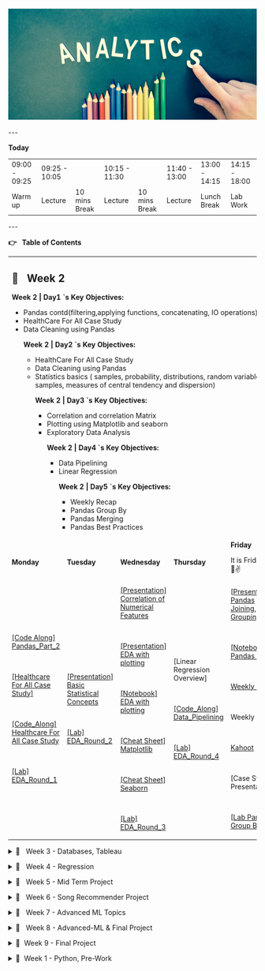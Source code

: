<!-- Yay, no errors, warnings, or alerts! -->
<p>
<div align="center">
</p>
<p>
<img src="header.jpg" alt="Data Analytics" style="height: 225px;
width:1300px;"/>
</p>
<p>
</div>
</p>
<p>
---
</p>
<p>
<strong>Today</strong>
</p>
<table>
  <tr>
   <td>09:00 - 09:25
   </td>
   <td>09:25 - 10:05
   </td>
   <td>
   </td>
   <td>10:15 - 11:30
   </td>
   <td>
   </td>
   <td>11:40 - 13:00
   </td>
   <td>13:00 - 14:15
   </td>
   <td>14:15 - 18:00
   </td>
  </tr>
  <tr>
   <td>Warm up
   </td>
   <td>Lecture
   </td>
   <td>10 mins Break
   </td>
   <td>Lecture
   </td>
   <td>10 mins Break
   </td>
   <td>Lecture
   </td>
   <td>Lunch Break
   </td>
   <td>Lab Work
   </td>
  </tr>
</table>
<p>
---
</p>
<p>
<strong>👉 </strong>&nbsp;<strong> Table of Contents</strong>
</p>
<table>
  <tr>
   <td colspan="5" > <h2>📅 &nbsp;  <strong>Week 2</strong></h2>
<p>
<strong>Week 2 | Day1 `s Key Objectives:</strong>
<ul>
<li>Pandas contd(filtering,applying functions, concatenating, IO operations)
<li>HealthCare For All Case Study
<li>Data Cleaning using Pandas
<p>
<strong>Week 2 | Day2 `s Key Objectives:</strong>
<ul>
<li>HealthCare For All Case Study
<li>Data Cleaning using Pandas
<li>Statistics basics ( samples, probability, distributions, random variables,
samples, measures of central tendency and dispersion)
<p>
<strong>Week 2 | Day3 `s Key Objectives:</strong>
<ul>
<li>Correlation and correlation Matrix
<li>Plotting using Matplotlib and seaborn
<li>Exploratory Data Analysis
<p>
<strong>Week 2 | Day4 `s Key Objectives:</strong>
<ul>
<li>Data Pipelining
<li>Linear Regression
<p>
<strong>Week 2 | Day5 `s Key Objectives:</strong>
<ul>
<li>Weekly Recap
<li>Pandas Group By
<li>Pandas Merging
<li>Pandas Best Practices
</li>
</ul>
</li>
</ul>
</li>
</ul>
</li>
</ul>
</li>
</ul>
   </td>
  </tr>
  <tr>
   <td><strong>Monday</strong>
   </td>
   <td><strong>Tuesday</strong>
   </td>
   <td><strong>Wednesday</strong>
   </td>
   <td><strong>Thursday</strong>
   </td>
   <td><strong>Friday</strong>
<p>
It is Friday!! 🥳😎✌️
<p>
<strong> </strong>
   </td>
  </tr>
  <tr>
   <td><a
href="https://github.com/raafat-hantoush/IH_RH_DA_FT_JAN_2022/blob/main/Class_Materials/Pandas/Notebook_Code_Along_RH_Pandas_Data_Frame_General-Part_2.ipynb">[Code
Along] Pandas_Part_2</a>
<p>
<br>
<p>
<a
href="https://github.com/raafat-hantoush/IH_RH_DA_FT_JAN_2022/blob/main/Class_Materials/Case_Studies/Health_Care_For_All_Case_Study/Health_Care_for_All_Case_Study.md">[Healthcare
For All Case Study]</a>
<p>
<br>
<p>
<a
href="https://github.com/raafat-hantoush/IH_RH_DA_FT_JAN_2022/blob/main/Class_Materials/Case_Studies/Health_Care_For_All_Case_Study/Notebook_Code_Along_Intro_To_Pandas_Healthcare
For_All_Data_Cleaning.ipynb">[Code_Along] Healthcare For All Case Study</a>
<p>
<br>
<p>
<a
href="https://github.com/raafat-hantoush/IH_RH_DA_FT_JAN_2022/blob/main/Class_Materials/Case_Studies/Customer_Analysis_Case_Study/Lab_Customer_Analysis_Case_Study.md">[Lab]
EDA_Round_1</a>
   </td>
   <td><a
href="https://docs.google.com/presentation/d/1Q8l1rqSfRiLbffkl4aChCRNYYFdCY69S/edit?usp=sharing&ouid=108298089999640278508&rtpof=true&sd=true">[Presentation]
Basic Statistical Concepts</a>
<p>
<br>
<p>
<a
href="https://github.com/raafat-hantoush/IH_RH_DA_FT_JAN_2022/blob/main/Class_Materials/Case_Studies/Customer_Analysis_Case_Study/Lab_Customer_Analysis_Case_Study.md">[Lab]
EDA_Round_2</a>
   </td>
   <td><a
href="https://docs.google.com/presentation/d/1Q4YyrtuZWmODE2PRrWNL2T3ys9NTZWkX/edit?usp=sharing&ouid=108298089999640278508&rtpof=true&sd=true">[Presentation]
Correlation of Numerical Features</a>
<p>
<br>
<p>
<a
href="https://docs.google.com/presentation/d/1SpJogytP9jYR7WMnkawTKJ8mzgZ9WUt-/edit?usp=sharing&ouid=108298089999640278508&rtpof=true&sd=true">[Presentation]
EDA with plotting</a>
<p>
<br>
<p>
<a
href="https://github.com/raafat-hantoush/IH_RH_DA_FT_JAN_2022/blob/main/Class_Materials/Data_Visualization/Matplotlib_Seaborn/Notebook_Code_Along_Matplotlib_Seaborn_Complete.ipynb">[Notebook]
EDA with plotting</a>
<p>
<br>
<p>
<a
href="https://github.com/raafat-hantoush/IH_RH_DA_FT_JAN_2022/blob/main/Class_Materials/Data_Visualization/Matplotlib_Seaborn/Cheat_Sheet_Python_Matplotlib.pdf">[Cheat
Sheet] Matplotlib</a>
<p>
<br>
<p>
<a
href="https://github.com/raafat-hantoush/IH_RH_DA_FT_JAN_2022/blob/main/Class_Materials/Data_Visualization/Matplotlib_Seaborn/Cheat_Sheet_Python_Seaborn.pdf">[Cheat
Sheet] Seaborn</a>
<p>
<br>
<p>
<a
href="https://github.com/raafat-hantoush/IH_RH_DA_FT_JAN_2022/blob/main/Class_Materials/Case_Studies/Customer_Analysis_Case_Study/Lab_Customer_Analysis_Case_Study.md">[Lab]
EDA_Round_3</a>
   </td>
   <td>[Linear Regression Overview]
<p>
<br>
<p>
<a
href="https://github.com/raafat-hantoush/IH_RH_DA_FT_JAN_2022/blob/main/Class_Materials/Case_Studies/Health_Care_For_All_Case_Study/Notebook_Code_Along_Intro_To_Pandas_Healthcare%20For_All_Structure.ipynb">[Code_Along]
Data_Pipelining</a>
<p>
<br>
<p>
<a
href="https://github.com/raafat-hantoush/IH_RH_DA_FT_JAN_2022/blob/main/Class_Materials/Case_Studies/Customer_Analysis_Case_Study/Lab_Customer_Analysis_Case_Study.md">[Lab]
EDA_Round_4</a>
   </td>
   <td><a
href="https://docs.google.com/presentation/d/1G3gbFpluZn4FDm8Y-Rq_WRXA609R3UNK/edit?usp=sharing&ouid=108298089999640278508&rtpof=true&sd=true">[Presentation]
Pandas Joining, Grouping</a>
<p>
<br>
<p>
<a
href="https://github.com/raafat-hantoush/IH_RH_DA_FT_JAN_2022/blob/main/Class_Materials/Pandas/Notebook_Code_Along_RH_Pandas_Data_Frame_General-3.ipynb">[Notebook]
Pandas contd</a>
<p>
<br>
<p>
<a
href="https://docs.google.com/presentation/d/1ULcqE5MmHnSrO3HHQ_tdNUA354Jk1n9F/edit?usp=sharing&ouid=108298089999640278508&rtpof=true&sd=true">Weekly
Recap</a>
<p>
<br>
<p>
Weekly Retro
<p>
<br>
<p>
<a href="https://kahoot.it/">Kahoot</a>
<p>
<br>
<p>
[Case Study Presentations]
<p>
<br>
<p>
<a
href="https://github.com/raafat-hantoush/IH_RH_DA_FT_JAN_2022/blob/main/Class_Materials/Pandas/Labs/Pandas_Group_By/Readme.md">[Lab
Pandas Group By]</a>
   </td>
  </tr>
</table>
<p>
<details>
</p>
<p>
<summary>📅  &nbsp; Week 3 - Databases, Tableau </summary>
</p>
<table>
  <tr>
   <td colspan="5" ><strong>Week 3</strong>
<p>
<strong>Week 3 | Day 5 `s Learning Objectives:</strong>
<ul>
<li>Storytelling with Data
<li>Data Visualization
<li>Tableau
<li>MongoDB
<li>Weekly Recap
<p>
<strong>Week 3 | Day 4 `s Learning Objectives:</strong>
<ul>
<li>Data Warehousing
<li>Data Visualization
<li>Tableau
<p>
<strong>Week 3 | Day 3 `s Learning Objectives:</strong>
<ul>
<li>Subqueries
<li>Temporary Table
<li>Views
<li>Connect Python to MySql
<p>
<strong>Week 3 | Day 2 `s Learning Objectives:</strong>
<ul>
<li>ERDs
<li>Joins
<p>
<strong>Week 3 | Day 1 `s Learning Objectives:</strong>
<ul>
<li>Relational Databases
<li>SQL Queries
</li>
</ul>
</li>
</ul>
</li>
</ul>
</li>
</ul>
</li>
</ul>
   </td>
  </tr>
  <tr>
   <td><strong>Day 1</strong>
   </td>
   <td><strong>Day 2</strong>
   </td>
   <td><strong>Day 3</strong>
   </td>
   <td><strong>Day 4</strong>
   </td>
   <td><strong>Day 5</strong>
<p>
It is Friday!! 🥳😎✌️
   </td>
  </tr>
  <tr>
   <td><a
href="https://docs.google.com/presentation/d/1qac6LM0Jd_S-nWrt_YQb06t1M7r4yMhG/edit?usp=sharing&ouid=108298089999640278508&rtpof=true&sd=true">[Presentation]</a>
<p>
<a
href="https://docs.google.com/presentation/d/1XsMmkfMPSRRcdXdU-iVPW-Wg6fR_nOgi/edit?usp=sharing&ouid=108298089999640278508&rtpof=true&sd=true">Relational
Databases</a>
<p>
<br>
<p>
<a
href="https://github.com/raafat-hantoush/IH_RH_DA_FT_JAN_2022/blob/main/Class_Materials/SQL_MYSQL/Labs/Lab_Intro_Sql.md">[LAB]
Lab | SQL Intro</a>
<p>
<br>
<p>
<a
href="https://github.com/raafat-hantoush/IH_RH_DA_FT_JAN_2022/blob/main/Class_Materials/SQL_MYSQL/Labs/Lab_SQL_Basics_Selection_Aggregation.md">[LAB]
Lab | SQL Queries</a>
   </td>
   <td><a
href="https://docs.google.com/presentation/d/1Xbe7J-rbWzFc3qHQ-vFLh4jD1Ka8ZN76/edit?usp=sharing&ouid=108298089999640278508&rtpof=true&sd=true">[Presentation]</a>
<p>
<a
href="https://docs.google.com/presentation/d/1burXmoOVmjlhzUl_OEXaC3zo3j4HxIeq/edit?usp=sharing&ouid=108298089999640278508&rtpof=true&sd=true">Joins
& ERD</a>
<p>
<br>
<p>
<a
href="https://github.com/raafat-hantoush/IH_RH_DA_FT_JAN_2022/blob/main/Class_Materials/SQL_MYSQL/Activities/Activities.md">[Activity
ERD]</a>
<p>
<br>
<p>
<a
href="https://github.com/raafat-hantoush/IH_RH_DA_FT_JAN_2022/blob/main/Class_Materials/SQL_MYSQL/Labs/Lab_SQL_Join_Two_Tables.md">[Lab]
Sql Join two tables</a>
<p>
<br>
<p>
<a
href="https://github.com/raafat-hantoush/IH_RH_DA_FT_JAN_2022/blob/main/Class_Materials/SQL_MYSQL/Labs/Lab_SQL_Join_Multi_Tables.md">[Lab]
(optional) Sql Join multiple tables</a>
   </td>
   <td><a
href="https://docs.google.com/presentation/d/1Xf2jYhZbkTzbKsEB-cfMcU1hNNsFD32E/edit?usp=sharing&ouid=108298089999640278508&rtpof=true&sd=true">[Presentation]
SQL Sub Queries</a>
<p>
<br>
<p>
<a
href="https://docs.google.com/presentation/d/1XtSNJEuemapwNXiiCxEN19kP3zqLaYq3/edit?usp=sharing&ouid=108298089999640278508&rtpof=true&sd=true">[Presentation]
Temporary Table/ Views</a>
<p>
<br>
<p>
<a
href="https://docs.google.com/presentation/d/1XbYZk3kIKlh_NraaK__FIHHDfExYvihF/edit?usp=sharing&ouid=108298089999640278508&rtpof=true&sd=true">[Presentation]
Connect Python into MySQL</a>
<p>
<br>
<p>
<a
href="https://github.com/raafat-hantoush/IH_RH_DA_FT_JAN_2022/blob/main/Class_Materials/SQL_MYSQL/Notebook_Connecting_Python_To_Sql.ipynb">[Notebook]
Connect Python into MySQL</a>
<p>
<br>
<p>
<a
href="https://github.com/raafat-hantoush/IH_RH_DA_FT_JAN_2022/blob/main/Class_Materials/SQL_MYSQL/Labs/Lab_SQL_Subqueries.md">[Lab]
SQL Sub Queries</a>
   </td>
   <td><a
href="https://docs.google.com/presentation/d/1XWF1Cyc9IwF0azBmahu0qE6Gb8WhJKl2/edit?usp=sharing&ouid=108298089999640278508&rtpof=true&sd=true">[Presentation]</a>
<p>
<a
href="https://docs.google.com/presentation/d/1vZnoHc3q5ojNnKHaFwuTK7j7VLZ99sm7/edit?usp=sharing&ouid=108298089999640278508&rtpof=true&sd=true">Data
Warehousing</a>
<p>
<br>
<p>
<a
href="https://docs.google.com/presentation/d/1_u6IJAzdUadrMM-yT6mwNYVi1gUMqXfq/edit?usp=sharing&ouid=108298089999640278508&rtpof=true&sd=true">[Presentation]
Intro to Tableau </a>
<p>
<br>
<p>
<a
href="https://docs.google.com/presentation/d/1vHxq5-hU3gSxAG9Vkm8oby5_esDxCMvf/edit?usp=sharing&ouid=108298089999640278508&rtpof=true&sd=true">[Presentation]
Data Visualisation</a>
<p>
<br>
<p>
<a
href="https://github.com/raafat-hantoush/IH_RH_DA_FT_JAN_2022/blob/main/Class_Materials/Data_Visualization/Tableau/Lab/Lab_Tableau_Customer_Analysis_Case_Study.md">[LAB]
Tableau</a>
<p>
<br>
<p>
<a
href="https://github.com/raafat-hantoush/IH_RH_DA_FT_JAN_2022/blob/main/Class_Materials/SQL_MYSQL/Labs/Lab_SQL_GroupBy.md">[Lab]
(Optional) SQL Group By</a>
   </td>
   <td><a
href="https://docs.google.com/presentation/d/1_r3eRSgP68AXpAIISjXao9lT90bdgjYx/edit?usp=sharing&ouid=108298089999640278508&rtpof=true&sd=true">[Presentation]
Tableau </a>
<p>
<br>
<p>
<a
href="https://docs.google.com/presentation/d/1S8hwEcbKEzIf3MNy3_hNMseoL1n36QBQ/edit?usp=sharing&ouid=108298089999640278508&rtpof=true&sd=true">[Presentation]
Storytelling with Data]</a>
<p>
<br>
<p>
<a
href="https://docs.google.com/presentation/d/1sEdfwMIBDLUBliS7vsGbfOW-rybk_DFG0MGyQMJyfsc/edit?usp=sharing">Weekly
Recap</a>
<p>
<br>
<p>
[Demo] No-SQL Databases MongoDB
<p>
<br>
<p>
Weekly Retro
<p>
<br>
<p>
<a
href="https://github.com/raafat-hantoush/IH_RH_DA_FT_JAN_2022/blob/main/Class_Materials/Data_Visualization/Tableau/Lab/Lab_Tableau_Dashboards.md">[LAB]
Tableau Dashboard</a>
<p>
<br>
<p>
<a href="https://public.tableau.com/de-de/s/interactive-resume-gallery">[Lab]
[Optional] Resume using Tableau  </a>
   </td>
  </tr>
</table>
<p>
</details>
</p>
<p>
<details>
</p>
<p>
<summary>📅  &nbsp; Week 4 - Regression </summary>
</p>
<table>
  <tr>
   <td colspan="5" ><strong>Week 4</strong>
<p>
<strong>Week 4 | Day 5 `s Learning Objectives:</strong>
<ul>
<li>Hypothesis Testing - Two Sample Test
<li>Recap
<p>
<strong>Week 4 | Day 4 `s Learning Objectives:</strong>
<ul>
<li>Hypothesis Testing
<li>Model Validation
<p>
<strong>Week 4 | Day 3 `s Learning Objectives:</strong>
<ul>
<li>Data Engineering
<li>Linear Regression.
<li>Model Validation.
<p>
<strong>Week 4 | Day 2 `s Learning Objectives:</strong>
<ul>
<li>Linear Regression.
<li>Model Validation.
<p>
<strong>Week 4 | Day 1 `s Learning Objectives:</strong>
<ul>
<li>Machine Learning Intro.
<li>Distributions.
<li>Data Transformation.
</li>
</ul>
</li>
</ul>
</li>
</ul>
</li>
</ul>
</li>
</ul>
   </td>
  </tr>
  <tr>
   <td><strong>Day 1</strong>
   </td>
   <td><strong>Day 2</strong>
   </td>
   <td><strong>Day 3</strong>
   </td>
   <td><strong>Day 4</strong>
   </td>
   <td><strong>Day 5</strong>
<p>
It is Friday!! 🥳😎✌️
   </td>
  </tr>
  <tr>
   <td><a
href="https://docs.google.com/presentation/d/1dkb0rPzvdfzDiuWe0aDHOGDWPAzJP7HK/edit?usp=sharing&ouid=108298089999640278508&rtpof=true&sd=true">[Presentation]
Intro to Machine Learning</a>
<p>
<br>
<p>
Guest Speaker, CTO
<p>
<br>
<p>
<a
href="https://docs.google.com/presentation/d/1Py8kpOHCRXQmSqZDPW6fj6TtVkKccIQ2/edit?usp=sharing&ouid=108298089999640278508&rtpof=true&sd=true">[Presentation]
Probability Distributions</a>
<p>
<br>
<p>
<a
href="https://docs.google.com/presentation/d/1fcgx15uusacOCiUTsrpKucvtE3zG_USr/edit?usp=sharing&ouid=108298089999640278508&rtpof=true&sd=true">[Presentation]
Data Processing</a>
<p>
<br>
<p>
<a
href="https://github.com/raafat-hantoush/IH_RH_DA_FT_JAN_2022/blob/main/Class_Materials/Case_Studies/Customer_Analysis_Case_Study/Activities_Transformation.md">[LAB]
Lab | Data Transformation</a>
   </td>
   <td><a
href="https://docs.google.com/presentation/d/1Q8KRJ_IMP7s_FDOltpmEjDJBdlMk5mqt/edit?usp=sharing&ouid=108298089999640278508&rtpof=true&sd=true">[Presentation]
Linear Regression</a>
<p>
<br>
<p>
<a
href="https://github.com/raafat-hantoush/IH_RH_DA_FT_JAN_2022/blob/main/Class_Materials/Case_Studies/Health_Care_For_All_Case_Study/Notebook_Code_Along_Intro_To_Pandas_Healthcare%20For_All_Structure.ipynb">[Notebook]
Linear Regression</a>
<p>
<br>
<p>
<a
href="https://github.com/raafat-hantoush/IH_RH_DA_FT_JAN_2022/blob/main/Class_Materials/Case_Studies/Customer_Analysis_Case_Study/Activities_Linear_Regression.md">[LAB]
Lab | Model Fitting and Evaluating</a>
   </td>
   <td>[Guest Speaker] Data Engineering, Xing
<p>
<br>
<p>
<a
href="https://docs.google.com/presentation/d/1Q8KRJ_IMP7s_FDOltpmEjDJBdlMk5mqt/edit?usp=sharing&ouid=108298089999640278508&rtpof=true&sd=true">[Presentation]
Improving Model Accuracy</a>
<p>
<br>
<p>
<a
href="https://github.com/raafat-hantoush/IH_RH_DA_FT_JAN_2022/blob/main/Class_Materials/Case_Studies/Health_Care_For_All_Case_Study/Notebook_Code_Along_Intro_To_Pandas_Healthcare%20For_All_Structure.ipynb">[Notebook]
Linear Regression</a>
<p>
<br>
<p>
<a
href="https://github.com/raafat-hantoush/IH_RH_DA_FT_JAN_2022/blob/main/Class_Materials/Case_Studies/Customer_Analysis_Case_Study/Activities_Linear_Regression.md">[LAB]
Model Evaluation and Improving</a>
   </td>
   <td><a
href="https://docs.google.com/presentation/d/1PpVZeAFwRi7TzhU2NzylT63HmfTfcEte/edit?usp=sharing&ouid=108298089999640278508&rtpof=true&sd=true">[Presentation]
Sampling Distributions </a>
<p>
<br>
<p>
<a
href="https://docs.google.com/presentation/d/1PrlLO9eH7x8B89YK7F8izNWDsrdhP_6A/edit?usp=sharing&ouid=108298089999640278508&rtpof=true&sd=true">[Presentation]
Hypothesis Testing</a>
<p>
<br>
<p>
<a
href="https://github.com/raafat-hantoush/IH_RH_DA_FT_JAN_2022/blob/main/Class_Materials/Statistics/Notebook_Code_Along_Hypothesis_Testing_Structure.ipynb">[Notebook]
Hypothesis One Sample Test</a>
<p>
<br>
<p>
<a
href="https://github.com/raafat-hantoush/IH_RH_DA_FT_JAN_2022/blob/main/Class_Materials/Case_Studies/Customer_Analysis_Case_Study/Activities_Linear_Regression.md">[LAB]
Model Evaluation and Improving</a>
<p>
<br>
<p>
<a
href="https://github.com/raafat-hantoush/IH_RH_DA_FT_JAN_2022/blob/main/Class_Materials/Statistics/Lab/Lab_Hypothesis_Testing.md">[Lab]
Hypothesis Testing</a>
   </td>
   <td><a href="https://kahoot.it/">Kahoot</a>
<p>
<br>
<p>
<a
href="https://docs.google.com/presentation/d/1QmyUbDrtwyG5uyORoQtQp9zD5h4Ika5U/edit?usp=sharing&ouid=108298089999640278508&rtpof=true&sd=true">[Presentation]
Two Sample T-Test</a>
<p>
<br>
<p>
<a
href="https://github.com/raafat-hantoush/IH_RH_DA_FT_JAN_2022/blob/main/Class_Materials/Statistics/Notebook_Code_Along_Statistics_Hypothesis_Testing_With_2_Samples_Structure.ipynb">[Notebook]
Hypothesis Two Sample Test</a>
<p>
<br>
<p>
<a
href="https://docs.google.com/presentation/d/1hVVTG8q2wVI71GacjcYTMsZvQB43C1_KCRgednRyg6g/edit?usp=sharing">Weekly
Recap</a>
<p>
<br>
<p>
Weekly Retro
<p>
<br>
<p>
<a
href="https://github.com/raafat-hantoush/IH_RH_DA_FT_JAN_2022/tree/main/Class_Materials/MidTerm_Project">Midterm
Project Intro/ Briefing</a>
<p>
<br>
<p>
<a
href="https://github.com/raafat-hantoush/IH_RH_DA_FT_JAN_2022/blob/main/Class_Materials/Statistics/Lab/Lab_Hypothesis_Testing.md">[Lab]
Hypothesis Testing</a>
   </td>
  </tr>
</table>
<p>
</details>
</p>
<p>
<details>
</p>
<p>
<summary>📅  &nbsp; Week 5 - Mid Term Project </summary>
</p>
<table>
  <tr>
   <td colspan="5" ><strong>Week 5</strong>
<p>
<strong>Mid-Term Project</strong>
   </td>
  </tr>
  <tr>
   <td><strong>Day 1</strong>
   </td>
   <td><strong>Day 2</strong>
   </td>
   <td><strong>Day 3</strong>
   </td>
   <td><strong>Day 4</strong>
   </td>
   <td><strong>Day 5</strong>
<p>
It is Friday!! 🥳😎✌️
   </td>
  </tr>
  <tr>
   <td>Submitting project plans
   </td>
   <td>Work on the project
   </td>
   <td>Work on the project
   </td>
   <td>Work on the project
   </td>
   <td>Work on the project
   </td>
  </tr>
  <tr>
   <td>Work on the project
   </td>
   <td>
   </td>
   <td>
   </td>
   <td>
   </td>
   <td>Presentations
   </td>
  </tr>
</table>
<p>
</details>
</p>
<p>
<details>
</p>
<p>
<summary>📅  &nbsp; Week 6 - Song Recommender Project</summary>
</p>
<table>
  <tr>
   <td colspan="5" ><strong><h1>Week 6</h1></strong>
<p>
<strong>Week 6 | Day 4 `s Learning Objectives:</strong>
<ul>
<li>Unsupervised Learning
<li>K-means Algorithm
<li>Saving/Loading Model using Pickle
<p>
<strong>Week 6 | Day 3 `s Learning Objectives:</strong>
<ul>
<li>APIs.
<li>Spotify API.
<li>JSON format overview.
<li>Restful APIs
<p>
<strong>Week 6 | Day 2 `s Learning Objectives:</strong>
<ul>
<li>Web Scraping multiple pages
<li>Python modules
<p>
<strong>Week 6 | Day 1 `s Learning Objectives:</strong>
<ul>
<li>Git ignore
<li>Web Scraping
<li>HTML, CSS
<li>Beautiful Soap
</li>
</ul>
</li>
</ul>
</li>
</ul>
</li>
</ul>
   </td>
  </tr>
  <tr>
   <td><strong>Day 1</strong>
   </td>
   <td><strong>Day 2</strong>
   </td>
   <td><strong>Day 3</strong>
   </td>
   <td><strong>Day 4</strong>
   </td>
   <td><strong>Day 5</strong>
<p>
It is Friday!! 🥳😎✌️
   </td>
  </tr>
  <tr>
   <td><a
href="https://github.com/raafat-hantoush/IH_RH_DA_FT_JAN_2022/blob/main/Class_Materials/Web_Scraping/Case_Study_Gnod_Song_Recommender.md">[Case
Study] Gnod Song Recommender</a>
<p>
<br>
<p>
<a
href="https://docs.google.com/presentation/d/1lUlUgGMvrk24IBBg9zVSr6bQsjGYs0wm/edit?usp=sharing&ouid=108298089999640278508&rtpof=true&sd=true">[Presentation]
Web Scraping</a>
<p>
<br>
<p>
<a href="https://flukeout.github.io/">[Activity] CSS Selector</a>
<p>
<br>
<p>
<a
href="https://github.com/raafat-hantoush/IH_RH_DA_FT_JAN_2022/blob/main/Class_Materials/Web_Scraping/Notebook_Code_Along_Web_Scraping.ipynb">[Notebook]
Web Scraping Code Along</a>
<p>
<br>
<p>
<a
href="https://docs.google.com/presentation/d/1lW1kWqi6oPqUUSjcT9B-taMpl7bawvUC/edit?usp=sharing&ouid=108298089999640278508&rtpof=true&sd=true">[Presentation]
Project Roadmap</a>
<p>
<br>
<p>
<a
href="https://docs.google.com/presentation/d/1l_yq7e0n13qONhLhr43sTCznWxP05C9u/edit?usp=sharing&ouid=108298089999640278508&rtpof=true&sd=true">[LAB]
Song Recommender Project</a>
   </td>
   <td><a
href="https://github.com/raafat-hantoush/IH_RH_DA_FT_JAN_2022/blob/main/Class_Materials/Web_Scraping/Notebook_Code_Along_2_Web_Scraping.ipynb">[Notebook]
Web Scraping Multiple Pages Code Along</a>
<p>
<br>
<p>
[Code Along] Python Modules with VS Code
<p>
<br>
<p>
<a
href="https://github.com/raafat-hantoush/IH_RH_DA_FT_JAN_2022/blob/main/Class_Materials/Web_Scraping/Lab/Lab_Web_Scraping_1st_Prototype_Expansion.md">[LAB]
Song Recommender Project </a>
   </td>
   <td><a
href="https://docs.google.com/presentation/d/1lKwvCn1j3QpXyBfxj7LdE6kiXHo2_tVa/edit?usp=sharing&ouid=108298089999640278508&rtpof=true&sd=true">[Presentation]
APIs</a>
<p>
<br>
<p>
<a
href="https://docs.google.com/presentation/d/1lca6NwMuo6h05Xo64WjktE586vpfWZNI/edit?usp=sharing&ouid=108298089999640278508&rtpof=true&sd=true">[Presentation]
Spotipy</a>
<p>
<br>
<p>
<a
href="https://github.com/raafat-hantoush/IH_RH_DA_FT_JAN_2022/blob/main/Class_Materials/Web_Scraping/Notebook_Code_Along_Intro_APIs_Structure.ipynb">[Notebook]
APIs</a>
<p>
<br>
<p>
<a
href="https://github.com/raafat-hantoush/IH_RH_DA_FT_JAN_2022/blob/main/Class_Materials/Web_Scraping/Notebook_Code_Along_Spotify_Structure.ipynb">[Notebook]
Spotipy</a>
<p>
<br>
<p>
<a
href="https://github.com/raafat-hantoush/IH_RH_DA_FT_JAN_2022/blob/main/Class_Materials/Web_Scraping/Lab/Lab_Song_Recommender_APIs.md">[LAB]
Song Recommender Project </a>
   </td>
   <td><a
href="https://docs.google.com/presentation/d/1lucZd2XQTkV1iQZh5CNVh0bo0tZDk323/edit?usp=sharing&ouid=108298089999640278508&rtpof=true&sd=true">[Presentation]
Clustering using K-means</a>
<p>
<br>
<p>
<a
href="https://docs.google.com/presentation/d/1lvdjdQ6anVkHGxaxq5Xzszt5syrp83w4/edit?usp=sharing&ouid=108298089999640278508&rtpof=true&sd=true">[Presentation]
K-Means with Scikit-Learn</a>
<p>
<br>
<p>
<a
href="https://github.com/raafat-hantoush/IH_RH_DA_FT_JAN_2022/blob/main/Class_Materials/Machine_Learning/Unsupervised_Learning/Notebook_Code_Along_KMeans_Structure.ipynb">[Notebook]
K-Means Code Along</a>
<p>
<br>
<p>
<a
href="https://docs.google.com/presentation/d/1lx_Xt2qdD4ZRczJ8HMQdfoMBjMGBOXWl/edit?usp=sharing&ouid=108298089999640278508&rtpof=true&sd=true">[LAB]
Song Recommender Project </a>
   </td>
   <td><a
href="https://docs.google.com/presentation/d/1mWytiwOq3no4VY1l2NOyp_aDeeznXwbP/edit?usp=sharing&ouid=108298089999640278508&rtpof=true&sd=true">[Presentation]
Weekly Recap</a>
<p>
<br>
<p>
[Weekly Retro]
<p>
<br>
<p>
<a
href="https://docs.google.com/presentation/d/1lW1kWqi6oPqUUSjcT9B-taMpl7bawvUC/edit?usp=sharing&ouid=108298089999640278508&rtpof=true&sd=true">[LAB]
Song Recommender Project </a>
   </td>
  </tr>
</table>
<p>
</details>
</p>
<p>
<details>
</p>
<p>
<summary>📅  &nbsp; Week 7 - Advanced ML Topics</summary>
</p>
<table>
  <tr>
   <td colspan="5" ><strong><h1>Week 7</h1></strong>
<p>
<strong>Week 7 | Day 5 `s Learning Objectives:</strong>
<ul>
<li>Random Forest
<li>Hyper Parameter Tuning
<li>ML Frequent Problems
<li>Recap
<p>
<strong>Week 7 | Day 4 `s Learning Objectives:</strong>
<ul>
<li>Cross Validation
<li>Handling Imbalanced Data
<li>Bias and Variance Tradeoff
<p>
<strong>Week 7 | Day 3 `s Learning Objectives:</strong>
<ul>
<li>Decision Trees
<p>
<strong>Week 7 | Day 2 `s Learning Objectives:</strong>
<ul>
<li>PCA
<li>Logistic regression
<li>Evaluating Classification models
<p>
<strong>Week 7 | Day 1 `s Learning Objectives:</strong>
<ul>
<li>Feature Selection
<li>KNN
</li>
</ul>
</li>
</ul>
</li>
</ul>
</li>
</ul>
</li>
</ul>
   </td>
  </tr>
  <tr>
   <td><strong>Day 1</strong>
   </td>
   <td><strong>Day 2</strong>
   </td>
   <td><strong>Day 3</strong>
   </td>
   <td><strong>Day 4</strong>
   </td>
   <td><strong>Day 5</strong>
<p>
It is Friday!! 🥳😎✌️
   </td>
  </tr>
  <tr>
   <td><a
href="https://docs.google.com/presentation/d/1s_k1vwvITN6xQfBEpTAOCmnJq7XgeeV_/edit?usp=sharing&ouid=108298089999640278508&rtpof=true&sd=true">[Presentation]
Feature Selection</a>
<p>
<br>
<p>
<a
href="https://docs.google.com/presentation/d/1e4iNB5vLgFWKgLfjiwJpQdk-n4zql7lo/edit?usp=sharing&ouid=108298089999640278508&rtpof=true&sd=true">[Presentation]
KNN</a>
<p>
<br>
<p>
<a
href="https://github.com/raafat-hantoush/IH_RH_DA_FT_JAN_2022/blob/main/Class_Materials/Data%20Processing/Notebook_Code_Along_Data_PreProcessing_Feature_Selection.ipynb">[Notebook]
Feature Selection</a>
<p>
<br>
<p>
<a
href="https://github.com/raafat-hantoush/IH_RH_DA_FT_JAN_2022/blob/main/Class_Materials/Data%20Processing/Notebook_Feature_Selection_P-Value.ipynb">[Notebook]
Feature Selection using P-Value</a>
<p>
<br>
<p>
<a
href="https://github.com/raafat-hantoush/IH_RH_DA_FT_JAN_2022/blob/main/Class_Materials/Machine_Learning/Supervised_Learning/Notebook_Code_Along_Supervised_Learning_KNN_Housing_Prices%20KNN.ipynb">[Notebook]
KNN</a>
<p>
<br>
<p>
<a
href="https://github.com/raafat-hantoush/IH_RH_DA_FT_JAN_2022/blob/main/Class_Materials/Machine_Learning/Supervised_Learning/Lab/Comparing_Models_KNN_Feature_Selection._Embedded_Methods.md">[LAB]
Model_Comparision</a>
   </td>
   <td><a
href="https://docs.google.com/presentation/d/1sbkM5fg-NJmwdkpV-bpLL0sExIWFn0Zz/edit?usp=sharing&ouid=108298089999640278508&rtpof=true&sd=true">[Presentation]
PCA</a>
<p>
<br>
<p>
<a
href="https://docs.google.com/presentation/d/1dzIDTm2akI_J2ol3AP5Qn6SByc3byeqq/edit?usp=sharing&ouid=108298089999640278508&rtpof=true&sd=true">[Presentation]
Logistic Regression</a>
<p>
<br>
<p>
<a
href="https://docs.google.com/presentation/d/1e1kUeclxo7OUaRBc0-rZsSdKIrbd_Yjc/edit?usp=sharing&ouid=108298089999640278508&rtpof=true&sd=true">[Presentation]
Evaluating Classification Models</a>
<p>
<br>
<p>
<a
href="https://github.com/raafat-hantoush/IH_RH_DA_FT_JAN_2022/blob/main/Class_Materials/Data%20Processing/Notebook_Code_Along_Statistics_PCA.ipynb">[Notebook]
PCA</a>
<p>
<br>
<p>
<a
href="https://github.com/raafat-hantoush/IH_RH_DA_FT_JAN_2022/blob/main/Class_Materials/Machine_Learning/Supervised_Learning/Notebook_Code_Along_Supervised_Learning_Classification_Logistic_Regression.ipynb">[Notebook]
Logistic Regression</a>
<p>
<br>
<p>
<a
href="https://github.com/raafat-hantoush/IH_RH_DA_FT_JAN_2022/blob/main/Class_Materials/Data%20Processing/Lab/Lab_PCA_Example.ipynb">[LAB]
(Optional) PCA</a>
<p>
<br>
<p>
<a
href="https://github.com/raafat-hantoush/IH_RH_DA_FT_JAN_2022/blob/main/Class_Materials/Machine_Learning/Supervised_Learning/Lab/Lab_Classification_Handling_Logistic_Regression_Imbalanced_data.md">[LAB]
Logistic Regression</a>
   </td>
   <td><a
href="https://docs.google.com/presentation/d/1dpBvJkQ_NxPUArxR85frcYNy8U4e1j0V/edit?usp=sharing&ouid=108298089999640278508&rtpof=true&sd=true">[Presentation]
Decision Trees</a>
<p>
<br>
<p>
<a
href="https://github.com/raafat-hantoush/IH_RH_DA_FT_JAN_2022/blob/main/Class_Materials/Machine_Learning/Supervised_Learning/Notebook_Code_Along_Supervised_Learning_Decision_Trees.ipynb">[Notebook]
Decision Trees</a>
<p>
<br>
<p>
<a
href="https://github.com/raafat-hantoush/IH_RH_DA_FT_JAN_2022/blob/main/Class%20Materials/Machine_Learning/Supervised_Learning/Lab/Lab_Classification_Handling_Logistic_Regression_Imbalanced_data.md">[Lab]
Decision_Trees</a>
   </td>
   <td><a
href="https://docs.google.com/presentation/d/1e67Y9z4F_Wr1UmeoYp0FvaUdMF6zCPjF/edit?usp=sharing&ouid=108298089999640278508&rtpof=true&sd=true">[Presentation
] Cross Validation</a>
<p>
<br>
<p>
<a
href="https://docs.google.com/presentation/d/1eQe1GllJzTzLWBNQrCm9MkSG10gDGy9h/edit?usp=sharing&ouid=108298089999640278508&rtpof=true&sd=true">[Presentation]
Bias & Variance</a>
<p>
<br>
<p>
<a
href="https://github.com/raafat-hantoush/IH_RH_DA_FT_JAN_2022/blob/main/Class_Materials/Machine_Learning/Supervised_Learning/Notebook_Cross_Validation.ipynb">[Notebook]
Cross Validation</a>
<p>
<br>
<p>
<a
href="https://github.com/raafat-hantoush/IH_RH_DA_FT_JAN_2022/blob/main/Class_Materials/Data%20Processing/Notebook_Handling_Imbalanced_Data.ipynb">[Notebook]
Handling Imbalanced Data sets</a>
<p>
<br>
<p>
<a
href="https://github.com/raafat-hantoush/IH_RH_DA_FT_JAN_2022/blob/main/Class_Materials/Machine_Learning/Supervised_Learning/Lab/Lab_Classification_Handling_Logistic_Regression_Imbalanced_data.md">[Lab]
Cross Validation & Resampling</a>
   </td>
   <td>Kahoot
<p>
<br>
<p>
<a
href="https://docs.google.com/presentation/d/1eRhl75IclQ4W989nRPgNYMDIzXgx9pCx/edit?usp=sharing&ouid=108298089999640278508&rtpof=true&sd=true">[Presentation]
ML Frequent Problems</a>
<p>
<br>
<p>
<a
href="https://docs.google.com/presentation/d/1drkfcuXT4s2da_okWlNQKLBFnEb2FYwD/edit?usp=sharing&ouid=108298089999640278508&rtpof=true&sd=true">[Presentation]
Ensemble Methods</a>
<p>
<br>
<p>
<a
href="https://docs.google.com/presentation/d/1se2v9JnXsqbmaOmux9N_oG0dFPDjcpOB/edit?usp=sharing&ouid=108298089999640278508&rtpof=true&sd=true">[Presentation]
Weekly Recap</a>
<p>
<br>
<p>
<a
href="https://github.com/raafat-hantoush/IH_RH_DA_FT_JAN_2022/blob/main/Class_Materials/Machine_Learning/Supervised_Learning/Notebook_Random_Forest.ipynb">[Notebook]
Random Forest</a>
<p>
<br>
<p>
<a
href="https://github.com/raafat-hantoush/IH_RH_DA_FT_JAN_2022/blob/main/Class_Materials/Machine_Learning/Supervised_Learning/Notebook_Random_Forest_Hyper_Parameter_Tunning.ipynb">[Notebook]
Hyper Parameter Tuning</a>
<p>
<br>
<p>
[Weekly Retro]
<p>
<br>
<p>
<a
href="https://github.com/raafat-hantoush/IH_RH_DA_FT_JAN_2022/blob/main/Class_Materials/Machine_Learning/Supervised_Learning/Lab/Lab_Classification_Handling_Logistic_Regression_Imbalanced_data.md">[Lab]
Random Forest & Hyper Parameter Tuning</a>
   </td>
  </tr>
</table>
<p>
</details>
</p>
<p>
<details>
</p>
<p>
<summary> 📅  &nbsp; Week 8 - Advanced-ML & Final Project</summary>
</p>
<table>
  <tr>
   <td colspan="5" ><strong>Week 8</strong>
<p>
<strong>Week 8 | Day 2 `s Learning Objectives:</strong>
<ul>
<li>NLP
<li>Text Analytics
<p>
<strong>Week 8 | Day 1 `s Learning Objectives:</strong>
<ul>
<li>Agile, MVP.
<li>Final Project Kickoff.
<li>Final Project Presentation Example.
<li>Object Oriented Programming*.
</li>
</ul>
</li>
</ul>
   </td>
  </tr>
  <tr>
   <td><strong>Day 1</strong>
   </td>
   <td><strong>Day 2</strong>
   </td>
   <td><strong>Day 3</strong>
   </td>
   <td><strong>Day 4</strong>
   </td>
   <td><strong>Day 5</strong>
   </td>
  </tr>
  <tr>
   <td><a
href="https://docs.google.com/presentation/d/10R8MRBZVApf8tJIJwL4TwUrh7oXaDna0/edit?usp=sharing&ouid=108298089999640278508&rtpof=true&sd=true">[Presentation]
Agile/ Project Management</a>
<p>
<br>
<p>
<a
href="https://github.com/raafat-hantoush/IH_RH_DA_FT_JAN_2022/blob/main/Class_Materials/Final_Project/Readme.md">Final
Project Kick off</a>
<p>
<br>
<p>
Object Oriented Programming*
   </td>
   <td>[Guest Speaker]
<p>
<br>
<p>
<a
href="https://docs.google.com/presentation/d/1-stHAzqBlIHBCQCQKlzifGXWlkAGgDFl/edit?usp=sharing&ouid=108298089999640278508&rtpof=true&sd=true">[Presentation]
Natural Language Processing</a>
<p>
<br>
<p>
<a
href="https://github.com/raafat-hantoush/IH_RH_DA_FT_JAN_2022/blob/main/Class_Materials/NLP/Notebook_Code_Along_NLP.ipynb">[Notebook]
NLP</a>
<p>
<br>
<p>
<a
href="https://drive.google.com/file/d/1070RNgMiWUVDCHwqUPEjc0FFI49tMcCx/view?usp=sharing">[Data]
NLP Data</a>
   </td>
   <td>Final Project Elevator Pitches
   </td>
   <td>Daily Standup
<p>
<br>
<p>
Final Project Plan Submission
   </td>
   <td>Daily Standup
   </td>
  </tr>
</table>
<p>
</details>
</p>
<p>
<details>
</p>
<p>
<summary> 📅  &nbsp;Week 9 - Final Project</summary>
</p>
<p>
</details>
</p>
<p>
<details>
</p>
<p>
<summary>📅  &nbsp;Week 1 - Python, Pre-Work</summary>
</p>
<table>
  <tr>
   <td colspan="5" > <h2>📅 &nbsp;  <strong>Week 1</strong></h2>
<p>
<strong>Week 1 | Day5 `s Key Objectives:</strong>
<ul>
<li>Map function
<li>Intro to Pandas.
<li>Weekly Recap
<p>
<strong>Week 1 | Day4 `s Key Objectives:</strong>
<ul>
<li>Programming Tips and coding efficiency.
<li>Lambda functions.
<li>Data Analysis Intro and Process
<li>Numpy Arrays
<p>
<strong>Week 1 | Day3 `s Key Objectives:</strong>
<ul>
<li>Python functions
<li>Python List comprehension
<li>Pre-work review
<p>
<strong>Week 1 | Day2 `s Key Objectives:</strong>
<ul>
<li>Conda: Package and Environment Manager
<li>Python Data Structures: Lists, Tuples, dictionaries, Sets
<li>Python String Operations
<p>
<strong>Week 1 | Day1 `s Key Objectives:</strong>
<ul>
<li>Housekeeping Issues and Bootcamp Expectation
<li>Trello
<li>Command Line
<li>Git & GitHub
<li>Jupyter Notebooks and Markdown
</li>
</ul>
</li>
</ul>
</li>
</ul>
</li>
</ul>
</li>
</ul>
   </td>
  </tr>
  <tr>
   <td><strong>Monday</strong>
   </td>
   <td><strong>Tuesday</strong>
   </td>
   <td><strong>Wednesday</strong>
   </td>
   <td><strong>Thursday</strong>
   </td>
   <td><strong>Friday</strong>
<p>
It is Friday!! 🥳😎✌️
<p>
<strong> </strong>
   </td>
  </tr>
  <tr>
   <td><a
href="https://docs.google.com/presentation/d/1kedwx1w3LvYm5sBRXzpCJR14fs9hhE9UzfQOAJc5POE/edit?usp=sharing">[Presentation]
Intro</a>
<p>
<br>
<p>
<a
href="https://github.com/raafat-hantoush/IH_RH_DA_FT_JAN_2022/blob/main/Class_Materials/Command_Line/Activities/Activity_Command_Line.md">[Activity]
Command Line</a>
<p>
<a
href="https://docs.google.com/presentation/d/1Url-LReJi6qldvShxoZDv44KLU1i_Ma0/edit?usp=sharing&ouid=108298089999640278508&rtpof=true&sd=true">[Presentation]
Git</a>
<p>
<a
href="https://docs.google.com/presentation/d/14GnctzxNG7lVMderUJSxJdPysp5SP2Gz/edit?usp=sharing&ouid=108298089999640278508&rtpof=true&sd=true">[Presentation]
Jupyter Notebooks</a>
<p>
<a
href="https://github.com/raafat-hantoush/IH_RH_DA_FT_JAN_2022/blob/main/Class_Materials/Command_Line/Cheat_Sheet_MAC_Command_Line.pdf">[Cheat
Sheet] Mac Command</a>
<p>
<br>
<p>
<a
href="https://github.com/raafat-hantoush/IH_RH_DA_FT_JAN_2022/blob/main/Class_Materials/Command_Line/Cheat_Sheet_Windows_Command_Prompt.pdf">[Cheat
Sheet] Windows Command Line</a>
<p>
<br>
<p>
<a
href="https://github.com/raafat-hantoush/IH_RH_DA_FT_JAN_2022/blob/main/Class_Materials/Git_GitHub/Cheat_Sheet_Git_Education.pdf">[Cheat
Sheet] Git Cheat Sheet</a>
<p>
<br>
<p>
<a
href="https://github.com/raafat-hantoush/IH_RH_DA_FT_JAN_2022/blob/main/Class_Materials/Jupyter_Notebook/Cheat_Sheet_Markdown.md">[Cheat
sheet] Markdown Cheat Sheet</a>
<p>
<a
href="https://github.com/raafat-hantoush/IH_RH_DA_FT_JAN_2022/tree/main/Class_Materials/Git_GitHub/Labs">[LAB]
Git</a>
<p>
<br>
<p>
<a
href="https://github.com/raafat-hantoush/IH_RH_DA_FT_JAN_2022/blob/main/Class_Materials/Jupyter_Notebook/Labs/Lab_Juypter_Notebook.md">[LAB]
Jupyter Notebook</a>
<p>
<br>
<p>
<a
href="https://github.com/raafat-hantoush/IH_RH_DA_FT_JAN_2022/blob/main/Class_Materials/Command_Line/Labs/Lab_Bash.md">[LAB]
(Optional) Bash</a>
   </td>
   <td><a
href="https://docs.google.com/presentation/d/1gz8Cw4SyHB2M99Ow1R1iLGUdhiosYFcN/edit?usp=sharing&ouid=108298089999640278508&rtpof=true&sd=true">[Presentation]
Conda</a>
<p>
<br>
<p>
<a
href="https://github.com/raafat-hantoush/IH_RH_DA_FT_JAN_2022/blob/main/Class_Materials/Conda/Activities/Conda_Activity_Environments.md">[Activity]
Conda Environment</a>
<p>
<br>
<p>
<a
href="https://github.com/raafat-hantoush/IH_RH_DA_FT_JAN_2022/blob/main/Class_Materials/Conda/Cheat_Sheet_Conda.pdf">[Cheat
Sheet] Conda Cheat Sheet</a>
<p>
<a
href="https://docs.google.com/presentation/d/17htGpsqE0czcn76asGsRD2GrQZS6r6A_/edit?usp=sharing&ouid=108298089999640278508&rtpof=true&sd=true">[Presentation]
Python Built-In Data Structures</a>
<p>
<a
href="https://github.com/raafat-hantoush/IH_RH_DA_FT_JAN_2022/blob/main/Class_Materials/Python_Basics/Code_Along_Python_Built-In-Data_Structures.ipynb">[Notebook]
Python Built-In Data Structures</a>
<p>
<a
href="https://docs.google.com/presentation/d/17iF9QfaTOPnZ_mqPWGCwHHz8dcilLYzs/edit?usp=sharing&ouid=108298089999640278508&rtpof=true&sd=true">[Presentation]
Python String Operations</a>
<p>
<br>
<p>
<a
href="https://github.com/raafat-hantoush/IH_RH_DA_FT_JAN_2022/blob/main/Class_Materials/Python_Basics/Code_Along%20_Python_String_Operations.ipynb">[Notebook]
Python String Operations</a>
<p>
<a
href="https://github.com/raafat-hantoush/IH_RH_DA_FT_JAN_2022/tree/main/Class_Materials/Python_Basics/Labs/Tuple_Sets_Dicts">[Lab]
Python Built-In Data Structures</a>
<p>
<br>
<p>
<a
href="https://github.com/raafat-hantoush/IH_RH_DA_FT_JAN_2022/blob/main/Class_Materials/Python_Basics/Labs/Python_Strings/LAB_Notebook_Python_Strings.ipynb">[Lab]
Python Strings</a>
   </td>
   <td><a
href="https://docs.google.com/presentation/d/1Bhjmj778y7hYwG7FjU6s2MaF-6brPrXt/edit?usp=sharing&ouid=108298089999640278508&rtpof=true&sd=true">[Presentation]
Python Functions</a>
<p>
<br>
<p>
<a
href="https://github.com/raafat-hantoush/IH_RH_DA_FT_JAN_2022/blob/main/Class_Materials/Python_Basics/Code_Along_Python_Functions.ipynb">[Notebook]
Python Functions</a>
<p>
<a
href="https://docs.google.com/presentation/d/1BlFRUmZu_bJffAmCBCzUYYaVPuFBLHw4/edit?usp=sharing&ouid=108298089999640278508&rtpof=true&sd=true">[Presentation]
Python Lists Comprehension</a>
<p>
<br>
<p>
<a
href="https://github.com/raafat-hantoush/IH_RH_DA_FT_JAN_2022/blob/main/Class_Materials/Python_Basics/Code_Along_List_Comprehensions.ipynb">[Notebook]
Python Lists Comprehension</a>
<p>
<a
href="https://github.com/raafat-hantoush/IH_RH_DA_FT_JAN_2022/tree/main/Class_Materials/Prework-Review">[Lab]
Pre-Work Review</a>
   </td>
   <td><a
href="https://docs.google.com/presentation/d/1C5sj8RcoXdOgEMpqcykMvZR4MrAgp1I5/edit?usp=sharing&ouid=108298089999640278508&rtpof=true&sd=true">[Presentation]
Programming Tips</a>
<p>
<br>
<p>
<a
href="https://docs.google.com/presentation/d/1C3TlWUS5hunm5tvZmPq3YhXmK8DkNk-p/edit?usp=sharing&ouid=108298089999640278508&rtpof=true&sd=true">[Presentation]
Programming Code Simplicity</a>
<p>
<a
href="https://docs.google.com/presentation/d/1EqL2TSH3ux0OsiKLrIYcBfO1qlf0QWHk/edit?usp=sharing&ouid=108298089999640278508&rtpof=true&sd=true">[Presentation]
Lambda Function</a>
<p>
<a
href="https://docs.google.com/presentation/d/1EMSWjJHqBVNWkunuFt7yUyJUxKSynVwe/edit?usp=sharing&ouid=108298089999640278508&rtpof=true&sd=true">[Presentation]
Data Analysis Intro</a>
<p>
<a
href="https://docs.google.com/presentation/d/1EZDsd9Kndc_8w7xPaAxbgUY5W_L-oo0d/edit?usp=sharing&ouid=108298089999640278508&rtpof=true&sd=true">[Presentation]
Data Analysis Process</a>
<p>
<a
href="https://docs.google.com/presentation/d/1vAzn6vGHKwt_jRIGj6bsP_ZCAIHXZITk/edit?usp=sharing&ouid=108298089999640278508&rtpof=true&sd=true">[Presentation]
Numpy Arrays</a>
<p>
<br>
<p>
<a
href="https://github.com/raafat-hantoush/IH_RH_DA_FT_JAN_2022/blob/main/Class_Materials/Numpy/Numpy_Python_Cheat_Sheet.pdf">[Cheat
Sheet] Numpy Arrays</a>
<p>
<br>
<p>
<a
href="https://github.com/raafat-hantoush/IH_RH_DA_FT_JAN_2022/blob/main/Class_Materials/Numpy/Notebook_Code_Along_Numpy.ipynb">[Notebook]
Numpy Arrays</a>
<p>
<br>
<p>
<a
href="https://github.com/raafat-hantoush/IH_RH_DA_FT_JAN_2022/blob/main/Class_Materials/Numpy/Labs/Lab_Numpy_exercises_with_hints.md">[Lab]
Numpy Arrays</a>
   </td>
   <td><a
href="https://docs.google.com/presentation/d/1HFfUSfhowaFVw277Vnqg4u1XNXEpJVaH/edit?usp=sharing&ouid=108298089999640278508&rtpof=true&sd=true">[Presentation]
Python Map</a>
<p>
<br>
<p>
<a
href="https://docs.google.com/presentation/d/1G5DH7ILkp8fGjQgf094EPAcETbfBOurW/edit?usp=sharing&ouid=108298089999640278508&rtpof=true&sd=true">[Presentation]
Intro to Pandas</a>
<p>
<br>
<p>
<a
href="https://github.com/raafat-hantoush/IH_RH_DA_FT_JAN_2022/blob/main/Class_Materials/Pandas/Notebook_Code_Along_RH_Pandas_Data_Frame_General-Part_1.ipynb">[Code
Along] Intro to Pandas</a>
<p>
<a
href="https://docs.google.com/presentation/d/1HFWlAOXd9gRMR7i880iwVQao-OB8N4KF/edit?usp=sharing&ouid=108298089999640278508&rtpof=true&sd=true">Weekly
Recap</a>
<p>
Weekly Retro
<p>
<a
href="https://github.com/raafat-hantoush/IH_RH_DA_FT_JAN_2022/tree/main/Class_Materials/Pandas/Labs">[Lab]
Pandas Exercises</a>
   </td>
  </tr>
</table>
<p>
</details>
</p>
